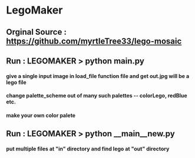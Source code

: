 # LegoMaker

## Orginal Source : https://github.com/myrtleTree33/lego-mosaic
## Run : LEGOMAKER > python __main__.py 
#### give a single input image in load_file function file and get out.jpg will be a lego file
#### change palette_scheme out of many such palettes -- colorLego, redBlue etc.
#### make your own color palete
## Run : LEGOMAKER > python __main__new.py
#### put multiple files at "in" directory and find lego at "out" directory 
